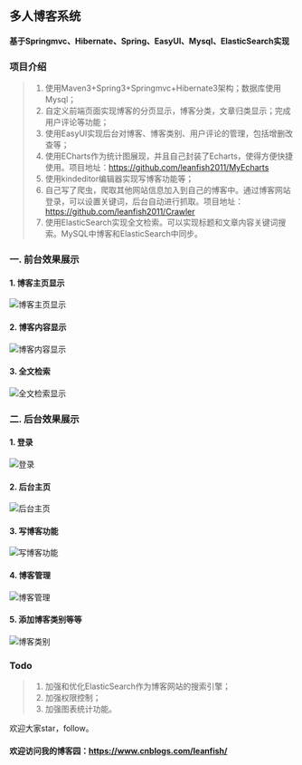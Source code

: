 
## 多人博客系统
#### 基于Springmvc、Hibernate、Spring、EasyUI、Mysql、ElasticSearch实现

### **项目介绍**

>1. 使用Maven3+Spring3+Springmvc+Hibernate3架构；数据库使用Mysql；
>2. 自定义前端页面实现博客的分页显示，博客分类，文章归类显示；完成用户评论等功能；
>3. 使用EasyUI实现后台对博客、博客类别、用户评论的管理，包括增删改查等；
>4. 使用ECharts作为统计图展现，并且自己封装了Echarts，使得方便快捷使用。项目地址：https://github.com/leanfish2011/MyEcharts
>5. 使用kindeditor编辑器实现写博客功能等；
>6. 自己写了爬虫，爬取其他网站信息加入到自己的博客中。通过博客网站登录，可以设置关键词，后台自动进行抓取。项目地址：https://github.com/leanfish2011/Crawler
>7. 使用ElasticSearch实现全文检索。可以实现标题和文章内容关键词搜索。MySQL中博客和ElasticSearch中同步。

### **一. 前台效果展示**
#### **1. 博客主页显示**
![博客主页显示](http://images.cnblogs.com/cnblogs_com/yangtze-yufei/860899/o_newindex.png)
#### **2. 博客内容显示**
![博客内容显示](http://images.cnblogs.com/cnblogs_com/yangtze-yufei/860899/o_%e6%96%87%e7%ab%a0%e5%86%85%e5%ae%b9.png)
#### **3. 全文检索**
![全文检索显示](http://images.cnblogs.com/cnblogs_com/yangtze-yufei/860899/o_%e5%85%a8%e6%96%87%e6%a3%80%e7%b4%a2.png)

### **二. 后台效果展示**
#### **1. 登录**
![登录](http://images.cnblogs.com/cnblogs_com/yangtze-yufei/860899/o_%e7%99%bb%e5%bd%95.png)
#### **2. 后台主页**
![后台主页](http://images.cnblogs.com/cnblogs_com/yangtze-yufei/860899/o_%e5%90%8e%e5%8f%b0%e4%b8%bb%e9%a1%b5.png)
#### **3. 写博客功能**
![写博客功能](http://images.cnblogs.com/cnblogs_com/yangtze-yufei/860899/o_%e6%96%b0%e5%bb%ba%e5%8d%9a%e5%ae%a2.png)
#### **4. 博客管理**
![博客管理](http://images.cnblogs.com/cnblogs_com/yangtze-yufei/860899/o_%e5%8d%9a%e5%ae%a2%e5%86%85%e5%ae%b9%e7%ae%a1%e7%90%86.png)
#### **5. 添加博客类别等等**
![博客类别](http://images.cnblogs.com/cnblogs_com/yangtze-yufei/860899/o_%e5%8d%9a%e5%ae%a2%e7%b1%bb%e5%88%ab%e7%ae%a1%e7%90%86.png)

### **Todo**
>1. 加强和优化ElasticSearch作为博客网站的搜索引擎；
>2. 加强权限控制；
>3. 加强图表统计功能。


欢迎大家star，follow。

#### **欢迎访问我的博客园：https://www.cnblogs.com/leanfish/**

